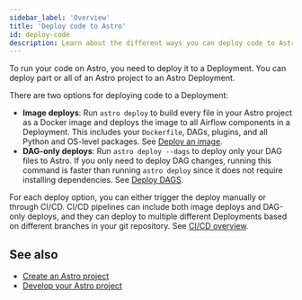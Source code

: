 ```yaml
---
sidebar_label: 'Overview'
title: 'Deploy code to Astro'
id: deploy-code
description: Learn about the different ways you can deploy code to Astro.
---
```


To run your code on Astro, you need to deploy it to a Deployment. You can deploy part or all of an Astro project to an Astro Deployment.

There are two options for deploying code to a Deployment:

- **Image deploys**: Run `astro deploy` to build every file in your Astro project as a Docker image and deploys the image to all Airflow components in a Deployment. This includes your `Dockerfile`, DAGs, plugins, and all Python and OS-level packages. See [Deploy an image](deploy-project-image.md).
- **DAG-only deploys**: Run `astro deploy --dags` to deploy only your DAG files to Astro. If you only need to deploy DAG changes, running this command is faster than running `astro deploy` since it does not require installing dependencies. See [Deploy DAGS](deploy-dags.md).

For each deploy option, you can either trigger the deploy manually or through CI/CD. CI/CD pipelines can include both image deploys and DAG-only deploys, and they can deploy to multiple different Deployments based on different branches in your git repository. See [CI/CD overview](set-up-ci-cd.md).


## See also

- [Create an Astro project](develop-project.md#create-an-astro-project)
- [Develop your Astro project](develop-project.md)
